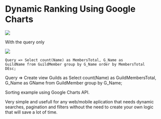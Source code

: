 # Dynamic Ranking Using Google Charts

<img src='https://i.gyazo.com/bc67b70940348eb71f93aaae3c6d3302.png'></img>



With the query only

<img src="https://i.gyazo.com/a7d642452a688aac326a844d6594d492.png">

<code>Query => Select count(Name) as MembersTotal, G_Name as GuildName from GuildMember group by G_Name order by MembersTotal DEsc;</code>

Query => Create view Guilds as Select count(Name) as GuildMembersTotal, G_Name as GName from GuildMember group by G_Name;

Sorting example using Google Charts API. 

Very simple and usefull for any web/mobile aplication that needs dynamic searches, pagination and filters without the need to create your own logic that will save a lot of time.


